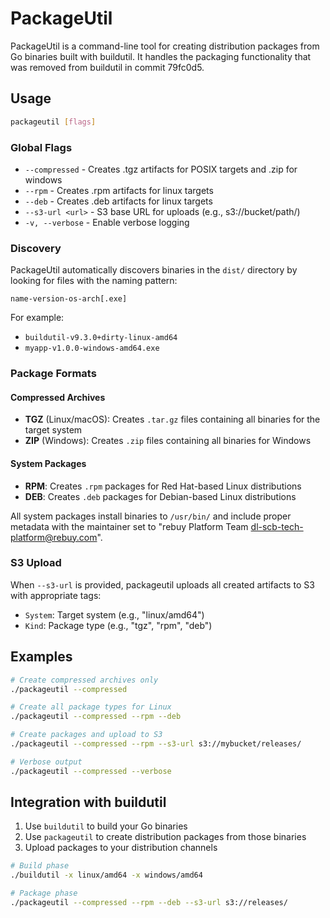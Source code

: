 # PackageUtil

PackageUtil is a command-line tool for creating distribution packages from Go binaries built with buildutil. It handles the packaging functionality that was removed from buildutil in commit 79fc0d5.

## Usage

```bash
packageutil [flags]
```

### Global Flags

- `--compressed` - Creates .tgz artifacts for POSIX targets and .zip for windows
- `--rpm` - Creates .rpm artifacts for linux targets  
- `--deb` - Creates .deb artifacts for linux targets
- `--s3-url <url>` - S3 base URL for uploads (e.g., s3://bucket/path/)
- `-v, --verbose` - Enable verbose logging

### Discovery

PackageUtil automatically discovers binaries in the `dist/` directory by looking for files with the naming pattern:
```
name-version-os-arch[.exe]
```

For example:
- `buildutil-v9.3.0+dirty-linux-amd64`
- `myapp-v1.0.0-windows-amd64.exe`

### Package Formats

#### Compressed Archives
- **TGZ** (Linux/macOS): Creates `.tar.gz` files containing all binaries for the target system
- **ZIP** (Windows): Creates `.zip` files containing all binaries for Windows

#### System Packages  
- **RPM**: Creates `.rpm` packages for Red Hat-based Linux distributions
- **DEB**: Creates `.deb` packages for Debian-based Linux distributions

All system packages install binaries to `/usr/bin/` and include proper metadata with the maintainer set to "rebuy Platform Team <dl-scb-tech-platform@rebuy.com>".

### S3 Upload

When `--s3-url` is provided, packageutil uploads all created artifacts to S3 with appropriate tags:
- `System`: Target system (e.g., "linux/amd64")  
- `Kind`: Package type (e.g., "tgz", "rpm", "deb")

## Examples

```bash
# Create compressed archives only
./packageutil --compressed

# Create all package types for Linux
./packageutil --compressed --rpm --deb

# Create packages and upload to S3
./packageutil --compressed --rpm --s3-url s3://mybucket/releases/

# Verbose output
./packageutil --compressed --verbose
```

## Integration with buildutil

1. Use `buildutil` to build your Go binaries
2. Use `packageutil` to create distribution packages from those binaries
3. Upload packages to your distribution channels

```bash
# Build phase
./buildutil -x linux/amd64 -x windows/amd64

# Package phase  
./packageutil --compressed --rpm --deb --s3-url s3://releases/
```
